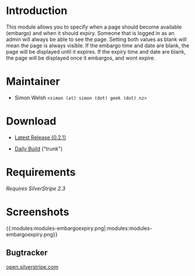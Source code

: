 # Introduction

This module allows you to specify when a page should become available (embargo) and when it should expiry.
Someone that is logged in as an admin will always be able to see the page.
Setting both values as blank will mean the page is always visible.
If the embargo time and date are blank, the page will be displayed until it expires.
If the expiry time and date are blank, the page will be displayed once it embargos, and wont expire.

# Maintainer

*  Simon Welsh `<simon (at) simon (dot) geek (dot) nz>`

# Download

*  [Latest Release
(0.2.1)](http://open.silverstripe.com/changeset/latest/modules/embargoexpiry/tags/0.2.1?old_path=/&filename=/modules/embargoexpiry/tags/0.2.1&format=zip)

*  [Daily
Build](http://open.silverstripe.com/changeset/latest/modules/embargoexpiry/trunk?old_path=/&filename=/modules/embargoexpiry/trunk&format=zip)
("trunk")

# Requirements

*Requires SilverStripe 2.3*

# Screenshots

{{:modules:modules-embargoexpiry.png|:modules:modules-embargoexpiry.png}}

## Bugtracker

[open.silverstripe.com](http://open.silverstripe.com/query?status=assigned&status=new&status=reopened&component=Modules+-+embargoexpiry&order=priority)

